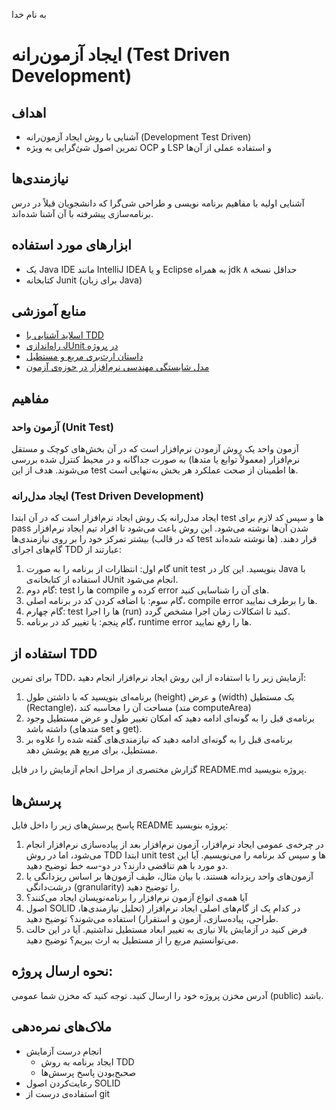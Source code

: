 به نام خدا

# ایجاد آزمون‌رانه (Test Driven Development)

## اهداف 
- آشنایی با روش ایجاد آزمون‌رانه (Development Test Driven)
- تمرین اصول شئ‌گرایی به ویژه OCP و LSP و استفاده عملی از آن‌ها

## نیازمندی‌ها
آشنایی اولیه با مفاهیم برنامه نویسی و طراحی شی‌گرا که دانشجویان قبلاً در درس برنامه‌سازی پیشرفته با آن آشنا شده‌اند.

## ابزارهای مورد استفاده
- یک Java IDE مانند IntelliJ IDEA و یا Eclipse به همراه jdk حداقل نسخه ۸ 
- کتابخانه Junit (برای زبان Java)

## منابع آموزشی
- [اسلاید آشنایی با TDD](https://github.com/ssc-public/Software-Engineering-Lab/raw/main/resources/TDD/An-Introduction-To-TDD.pptx)
- [راه‌اندازی JUnit در پروژه](https://www.jetbrains.com/help/idea/junit.html)
- [داستان ارث‌بری مربع و مستطیل](https://softwareengineering.stackexchange.com/questions/238176/why-would-square-inheriting-from-rectangle-be-problematic-if-we-override-the-set)
- [مدل شایستگی مهندسی نرم‌افزار در حوزه‌ی آزمون](https://docs.google.com/spreadsheets/d/1MeBzWbmPpv4FWnpn1GmzHOLP8Sl4F2d11Zb_rYz9HVo/edit?usp=sharing)

## مفاهیم

### آزمون واحد (Unit Test)
آزمون واحد یک روش آزمودن نرم‌افزار است که در آن بخش‌های کوچک و مستقل نرم‌افزار (معمولاً توابع یا متدها) به صورت جداگانه و در محیط کنترل شده بررسی می‌شوند. هدف از این test ها اطمینان از صحت عملکرد هر بخش به‌تنهایی است.

### ایجاد مدل‌رانه (Test Driven Development)

ایجاد مدل‌رانه یک روش ایجاد نرم‌افزار است که در آن ابتدا test ها و سپس کد لازم برای pass شدن آن‌ها نوشته می‌شود. این روش باعث می‌شود تا افراد تیم ایجاد نرم‌افزار بیشتر تمرکز خود را بر روی نیازمندی‌ها (که در قالب test ها نوشته شده‌اند) قرار دهند. گام‌های اجرای TDD عبارتند از:

1. گام اول: انتظارات از برنامه را به صورت unit test بنویسید. این کار در Java با استفاده از کتابخانه‌ی JUnit انجام می‌شود.
3. گام دوم: test ها را compile کرده و error های آن را شناسایی کنید.
4. گام سوم: با اضافه کردن کد در برنامه اصلی، compile error ها را برطرف نمایید.
5. گام چهارم: test ها را اجرا (run) کنید تا اشکالات زمان اجرا مشخص گردد.
6. گام پنجم: با تغییر کد در برنامه، runtime error ها را رفع نمایید.

## استفاده از TDD
برای تمرین TDD، آزمایش زیر را با استفاده از این روش ایجاد نرم‌افزار انجام دهید:

1. برنامه‌ای بنویسید که با داشتن طول (height) و عرض (width) یک مستطیل (Rectangle)، مساحت آن را محاسبه کند (متد computeArea)
2. برنامه‌ی قبل را به گونه‌ای ادامه دهید که امکان تغییر طول و عرض مستطیل وجود داشته باشد (متدهای set و get).
3. برنامه‌ی قبل را به گونه‌ای ادامه دهید که نیازمندی‌های گفته شده را علاوه بر مستطیل، برای مربع هم پوشش دهد.

گزارش مختصری از مراحل انجام آزمایش را در فایل README.md پروژه بنویسید.

## پرسش‌ها
پاسخ پرسش‌های زیر را داخل فایل README پروژه بنویسید:
1. در چرخه‌ی عمومی ایجاد نرم‌افزار، آزمون نرم‌افزار بعد از پیاده‌سازی نرم‌افزار انجام می‌شود، اما در روش TDD ابتدا unit test ها و سپس کد برنامه را می‌نویسیم. آیا این دو مورد با هم تناقضی دارند؟ در دو-سه خط توضیح دهید.
2. آزمون‌های واحد ریزدانه هستند. با بیان مثال، طیف آزمون‌ها بر اساس ریزدانگی یا درشت‌دانگی (granularity) را توضیح دهید.
3. آیا همه‌ی انواع آزمون نرم‌افزار را برنامه‌نویسان ایجاد می‌کنند؟
4. اصول SOLID در کدام یک از گام‌های اصلی ایجاد نرم‌افزار (تحلیل نیازمندی‌ها، طراحی، پیاده‌سازی، آزمون و استقرار) استفاده می‌شوند؟ توضیح دهید.
5. فرض کنید در آزمایش بالا نیازی به تغییر ابعاد مستطیل نداشتیم. آیا در این حالت می‌توانستیم مربع را از مستطیل به ارث ببریم؟ توضیح دهید.

## نحوه ارسال پروژه:
آدرس مخزن پروژه خود را ارسال کنید. توجه کنید که مخزن شما عمومی (public) باشد.

## ملاک‌های نمره‌دهی
- انجام درست آزمایش
   - ایجاد برنامه به روش TDD
   - صحبح‌بودن پاسخ پرسش‌ها
- رعایت‌کردن اصول SOLID
- استفاده‌ی درست از git
